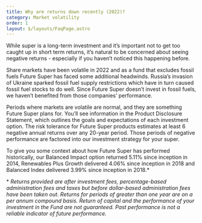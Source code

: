 ```yaml
---
title: Why are returns down recently (2022)?
category: Market volatility
order: 1
layout: $/layouts/FaqPage.astro
---
```

While super is a long-term investment and it’s important not to get too caught up in short term returns, it’s natural to be concerned about seeing negative returns - especially if you haven’t noticed this happening before.

Share markets have been volatile in 2022 and as a fund that excludes fossil fuels Future Super has faced some additional headwinds. Russia’s invasion of Ukraine sparked fossil fuel supply restrictions which have in turn caused fossil fuel stocks to do well. Since Future Super doesn’t invest in fossil fuels, we haven’t benefited from those companies’ performance.

Periods where markets are volatile are normal, and they are something Future Super plans for. You’ll see information in the Product Disclosure Statement, which outlines the goals and expectations of each investment option. The risk tolerance for Future Super products estimates at least 6 negative annual returns over any 20-year period. Those periods of negative performance are factored into our investment strategy for your super.

To give you some context about how Future Super has performed historically, our Balanced Impact option returned 5.11% since inception in 2014, Renewables Plus Growth delivered 4.06% since inception in 2018 and Balanced Index delivered 3.99% since inception in 2018.*



\* *Returns provided are after investment fees, percentage-based administration fees and taxes but before dollar-based administration fees have been taken out. Returns for periods of greater than one year are on a per annum compound basis. Return of capital and the performance of your investment in the Fund are not guaranteed. Past performance is not a reliable indicator of future performance.*